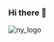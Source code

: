 ### Hi there 👋

<!--
**NaaYeon/NaaYeon** is a ✨ _special_ ✨ repository because its `README.md` (this file) appears on your GitHub profile.

Here are some ideas to get you started:

- 🔭 I’m currently working on ...
- 🌱 I’m currently learning ...
- 👯 I’m looking to collaborate on ...
- 🤔 I’m looking for help with ...
- 💬 Ask me about ...
- 📫 How to reach me: ...
- 😄 Pronouns: ...
- ⚡ Fun fact: ...
-->
![ny_logo](https://user-images.githubusercontent.com/85506937/135123778-23ee6c2e-4881-4835-92f0-d374667232fb.png)
